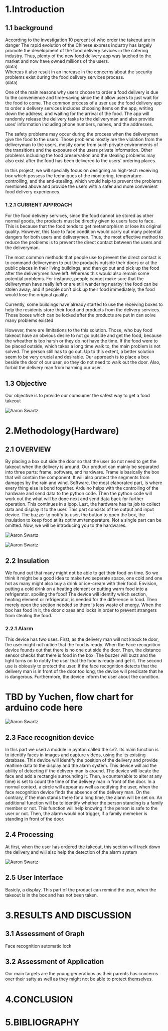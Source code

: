 # 1.Introduction  

## 1.1 background  

According to the investigation 10 percent of who order the takeout are in danger
The rapid evolution of the Chinese express industry has largely promote the development of the food delivery sevices in the catering industry. 
Thus, plenty of the new food delivery app was lauched to the market and now have owned millions of the users.  
(data)  
Whereas it also result in an increase in the concerns about the security problems exist during the food delivery services process.  
(data)  
  
One of the main reasons why users choose to order a food delivery is due to the convenience and time-saving since the it allow users to just wait for the food to come.
The common process of a user use the food delivery app to order a delivery services includes choosing items on the app, writing down the address, and waiting for the arrival of the food. The app will randomly release the delivery tasks to the deliveryman and also provide uses’ information including phone numbers, names, and the addresses.

The safety problems may occur during the process when the deliveryman give the food to the users. Those problems mostly are the violation from the deliveryman to the users, mostly come from such private environments of the transitions and the exposure of the users private information. Other problems including the food preservation and the stealing problems may also exist after the food has been delivered to the users’ ordering places.

In this project, we will specially focus on designing an high-tech receiving box which possess the techniques of the monitoring, temperature-controlling, and the anti-stealing, which would help to prevent the problems mentioned above and provide the users with a safer and more convenient food delivery experiences.

### 1.2.1 CURRENT APPROACH  

For the food delivery services, since the food cannot be stored as other normal goods, the products must be directly given to users face to face. This is because that the food tends to get metamorphism or lose its original quality. However, this face to face condition would carry out many potential dangers for both users and deliverymen. Thus, the most effective method to reduce the problems is to prevent the direct contact between the users and the deliveryman. 

The most common methods that people use to prevent the direct contact is to command deliverymen to put the products outside their doors or at the public places in their living buildings, and then go out and pick up the food after the deliverymen have left. Whereas this would also remain some potential problems. For instance, people cannot make sure that the deliverymen have really left or are still wandering nearby; the food can be stolen away; and if people don’t pick up their food immediately, the food would lose the original quality.

Currently, some buildings have already started to use the receiving boxes to help the residents store their food and products from the delivery services. Those boxes which can be locked after the products are put in can solve many problems existed

However, there are limitations to the this solution. Those, who buy food takeout have an obvious desire to not go outside and get the food, because the wheather is too harsh or they do not have the time. If the food were to be placed outside, which takes a long time walk to, the main problem is not solved. The person still has to go out. Up to this extent, a better solution seem to be very crucial and desirable. Our approach is to place a box beside the door of our user, so they do not need to walk out the door. Also, forbid the delivery man from harming our user.

## 1.3 Objective  
Our objective is to provide our comsumer the safest way to get a food takeout

![Aaron Swartz](https://github.com/CASTIC2019/Team/blob/master/takeout/qitian/system.png)
# 2.Methodology(Hardware)  
## 2.1 OVERVIEW 
By placing a box out side the door so that the user do not need to get the takeout when the delivery is around. 
Our product can mainly be separated into three parts: frame, software, and hardware. Frame is basically the box that will contain the component. It will also protect the segments from damages by the rain and wind. Software, the most elaborated part, is where every thing else is bond together. Arduino helps with the controlling of the hardware and send data to the python code. Then the python code will work out the what will be done next and send data back for further operation. This continues in a loop. Last, the hardware has its job to collect data and display it to the user. This part consists of the output and input device. The buzzer to notify to user, the button to open the box, the insulation to keep food at its optimum temperature. Not a single part can be omitted. Now, we will be introducing you to the hardwares.

![Aaron Swartz](https://github.com/CASTIC2019/Team/blob/master/takeout/qitian/diagram4.jpg)

![Aaron Swartz](https://github.com/CASTIC2019/Team/blob/master/takeout/qitian/hardware.png)

## 2.2 Insulation 
We found out that many might not be able to get their food on time. So we think it might be a good idea to make two seperate space, one cold and one hot as many might also buy a drink or ice-cream with their food. Envision, putting a cold drink on a heating element or putting warm food into a refrigerator. spoiling the food! The device will identify which section, heating element or refrigerator, is needed for the difference in food. Then merely open the section needed so there is less waste of energy. When the box has food in it, the door closes and locks in order to prevent strangers from stealing the food.

### 2.2.1 Alarm 
This device has two uses. First, as the delivery man will not knock te door, the user might not notice that the food is ready. When the Face recognition device founds out that there is no one out side the door. Then, the distance sensor checks that there is food in the box. The buzzer will buzz and the light turns on to notify the user that the food is ready and get it.
The second use is obiously to protect the user. If the face recognition detects that the delivery man is in front of the door too long, the device will predicate that he is dangerous. Furthermore, the device inform the user about the condition.

 # TBD by Yuchen, flow chart for arduino code here
![Aaron Swartz](https://github.com/CASTIC2019/Team/blob/master/takeout/yuchen/flow%20chart.png)

## 2.3 Face recognition device
In this part we used a module in pyhton called the cv2. Its main function is to identify faces in images and capture videos, using the its existing database. This device will identify the position of the delivery and provide realtime data to the display and the alarm system. This device will aid the ability of detecting if the delivery man is around. The device will locate the face and add a rectangle surrounding it. Then, a counter(able to alter at any time) is set to count the time of the delivery man in front of the door. In a normal context, a circle will appear as well as notifying the user, when the face recognition device finds the absence of the delivery man. On the contrary, if the man stands there for a long time, the alarm will be set on. An additional function will be to identify whether the person standing is a family member or not. This function will help knowing if the person is safe to the user or not. Then, the alarm would not trigger, if a family memeber is standing in front of the door. 

## 2.4 Processing  
At first, when the user has ordered the takeout, this section will track down the delivery and will also help the detection of the alarm system

![Aaron Swartz](https://github.com/CASTIC2019/Team/blob/master/takeout/qitian/swflowchart.png)

## 2.5 User Interface  
Basicly, a display. This part of the product can remind the user, when the takeout is in the box and has not been taken.

# 3.RESULTS AND DISCUSSION  
## 3.1 Assessment of Graph  
Face recognition
automatic lock

## 3.2 Assessment of Application  
Our main targets are the young generations as their parents has concerns over their safty as well as they might not be able to protect themselves.

# 4.CONCLUSION  

# 5.BIBLIOGRAPHY   
